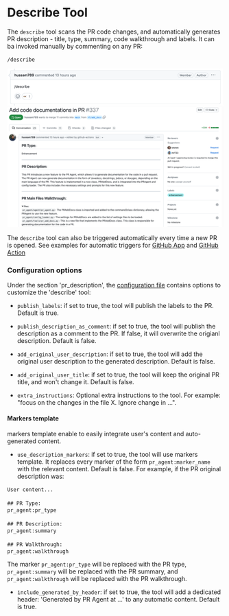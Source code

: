 # Describe Tool

The `describe` tool scans the PR code changes, and automatically generates PR description - title, type, summary, code walkthrough and labels.
It can ba invoked manually by commenting on any PR:
```
/describe
```


<img src=./../pics/describe_comment.png width="768">

<img src=./../pics/describe.png width="768">

The `describe` tool can also be triggered automatically every time a new PR is opened. See examples for automatic triggers for [GitHub App](https://github.com/Codium-ai/pr-agent/blob/main/Usage.md#github-app-automatic-tools) and [GitHub Action](https://github.com/Codium-ai/pr-agent/blob/main/Usage.md#working-with-github-action)

### Configuration options

Under the section 'pr_description', the [configuration file](./../pr_agent/settings/configuration.toml#L28) contains options to customize the 'describe' tool:

- `publish_labels`: if set to true, the tool will publish the labels to the PR. Default is true.

- `publish_description_as_comment`: if set to true, the tool will publish the description as a comment to the PR. If false, it will overwrite the origianl description. Default is false.

- `add_original_user_description`: if set to true, the tool will add the original user description to the generated description. Default is false.

- `add_original_user_title`: if set to true, the tool will keep the original PR title, and won't change it. Default is false.

- `extra_instructions`: Optional extra instructions to the tool. For example: "focus on the changes in the file X. Ignore change in ...".

#### Markers template

markers template enable to easily integrate user's content and auto-generated content.

- `use_description_markers`: if set to true, the tool will use markers template. It replaces every marker of the form `pr_agent:marker_name` with the relevant content. Default is false.
For example, if the PR original description was:
```
User content...

## PR Type:
pr_agent:pr_type

## PR Description:
pr_agent:summary

## PR Walkthrough:
pr_agent:walkthrough
```
The marker `pr_agent:pr_type` will be replaced with the PR type, `pr_agent:summary` will be replaced with the PR summary, and `pr_agent:walkthrough` will be replaced with the PR walkthrough.

- `include_generated_by_header`: if set to true, the tool will add a dedicated header: 'Generated by PR Agent at ...' to any automatic content. Default is true.